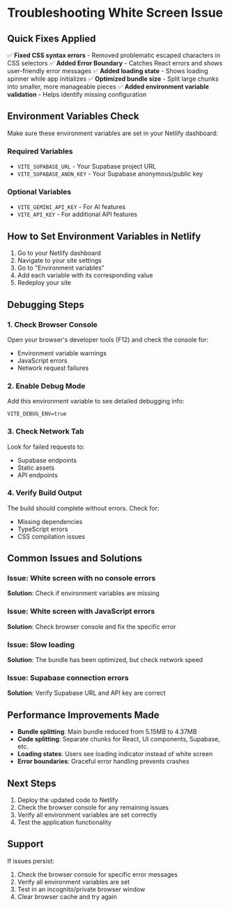 # Troubleshooting White Screen Issue

## Quick Fixes Applied

✅ **Fixed CSS syntax errors** - Removed problematic escaped characters in CSS selectors
✅ **Added Error Boundary** - Catches React errors and shows user-friendly error messages
✅ **Added loading state** - Shows loading spinner while app initializes
✅ **Optimized bundle size** - Split large chunks into smaller, more manageable pieces
✅ **Added environment variable validation** - Helps identify missing configuration

## Environment Variables Check

Make sure these environment variables are set in your Netlify dashboard:

### Required Variables
- `VITE_SUPABASE_URL` - Your Supabase project URL
- `VITE_SUPABASE_ANON_KEY` - Your Supabase anonymous/public key

### Optional Variables
- `VITE_GEMINI_API_KEY` - For AI features
- `VITE_API_KEY` - For additional API features

## How to Set Environment Variables in Netlify

1. Go to your Netlify dashboard
2. Navigate to your site settings
3. Go to "Environment variables"
4. Add each variable with its corresponding value
5. Redeploy your site

## Debugging Steps

### 1. Check Browser Console
Open your browser's developer tools (F12) and check the console for:
- Environment variable warnings
- JavaScript errors
- Network request failures

### 2. Enable Debug Mode
Add this environment variable to see detailed debugging info:
```
VITE_DEBUG_ENV=true
```

### 3. Check Network Tab
Look for failed requests to:
- Supabase endpoints
- Static assets
- API endpoints

### 4. Verify Build Output
The build should complete without errors. Check for:
- Missing dependencies
- TypeScript errors
- CSS compilation issues

## Common Issues and Solutions

### Issue: White screen with no console errors
**Solution**: Check if environment variables are missing

### Issue: White screen with JavaScript errors
**Solution**: Check browser console and fix the specific error

### Issue: Slow loading
**Solution**: The bundle has been optimized, but check network speed

### Issue: Supabase connection errors
**Solution**: Verify Supabase URL and API key are correct

## Performance Improvements Made

- **Bundle splitting**: Main bundle reduced from 5.15MB to 4.37MB
- **Code splitting**: Separate chunks for React, UI components, Supabase, etc.
- **Loading states**: Users see loading indicator instead of white screen
- **Error boundaries**: Graceful error handling prevents crashes

## Next Steps

1. Deploy the updated code to Netlify
2. Check the browser console for any remaining issues
3. Verify all environment variables are set correctly
4. Test the application functionality

## Support

If issues persist:
1. Check the browser console for specific error messages
2. Verify all environment variables are set
3. Test in an incognito/private browser window
4. Clear browser cache and try again 